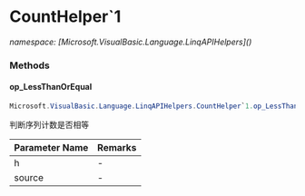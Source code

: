 ﻿# CountHelper`1
_namespace: [Microsoft.VisualBasic.Language.LinqAPIHelpers](<a href="#" onClick="load('/docs/Microsoft.VisualBasic.Language.LinqAPIHelpers/index.md')"></a>)_





### Methods

#### op_LessThanOrEqual
```csharp
Microsoft.VisualBasic.Language.LinqAPIHelpers.CountHelper`1.op_LessThanOrEqual(Microsoft.VisualBasic.Language.LinqAPIHelpers.CountHelper{`0},System.Collections.Generic.IEnumerable{`0})
```
判断序列计数是否相等

|Parameter Name|Remarks|
|--------------|-------|
|h|-|
|source|-|



